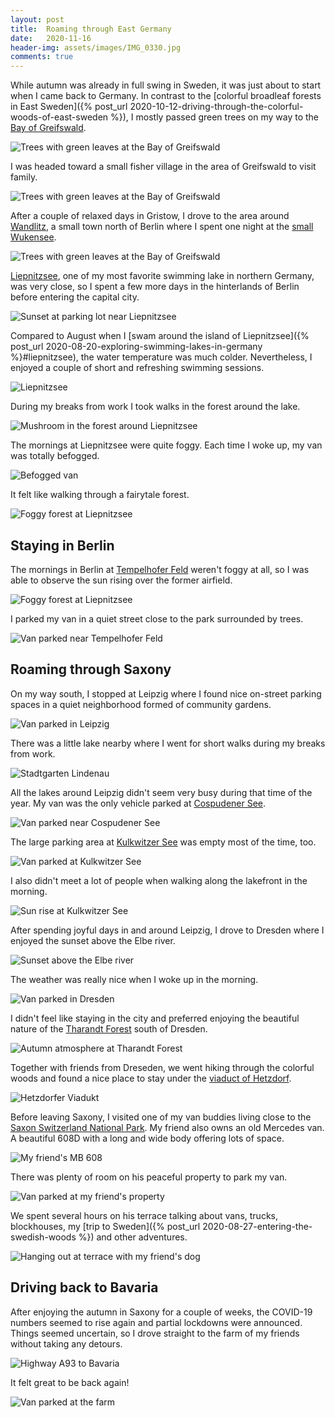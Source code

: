 ```yaml
---
layout: post
title:  Roaming through East Germany
date:   2020-11-16
header-img: assets/images/IMG_0330.jpg
comments: true
---
```


While autumn was already in full swing in Sweden, it was just about to start when I came back to Germany. In contrast to the [colorful broadleaf forests in East Sweden]({% post_url 2020-10-12-driving-through-the-colorful-woods-of-east-sweden %}), I mostly passed green trees on my way to the [Bay of Greifswald](https://www.google.com/maps/place/Bay+of+Greifswald/).

![Trees with green leaves at the Bay of Greifswald](/assets/images/IMG_0225_2.jpg)

I was headed toward a small fisher village in the area of Greifswald to visit family.

![Trees with green leaves at the Bay of Greifswald](/assets/images/IMG_0228.jpg)

After a couple of relaxed days in Gristow, I drove to the area around [Wandlitz](https://www.google.com/maps/place/Wandlitz/), a small town north of Berlin where I spent one night at the [small Wukensee](https://www.google.com/maps/place/Kleiner+Wukensee/).

![Trees with green leaves at the Bay of Greifswald](/assets/images/IMG_0256.jpg)

[Liepnitzsee](https://www.google.com/maps/place/Liepnitzsee/), one of my most favorite swimming lake in northern Germany, was very close, so I spent a few more days in the hinterlands of Berlin before entering the capital city.

![Sunset at parking lot near Liepnitzsee](/assets/images/IMG_0265.jpg)

Compared to August when I [swam around the island of Liepnitzsee]({% post_url 2020-08-20-exploring-swimming-lakes-in-germany %}#liepnitzsee), the water temperature was much colder. Nevertheless, I enjoyed a couple of short and refreshing swimming sessions.

![Liepnitzsee](/assets/images/IMG_0264.jpg)

During my breaks from work I took walks in the forest around the lake.

![Mushroom in the forest around Liepnitzsee](/assets/images/IMG_0262.jpg)

The mornings at Liepnitzsee were quite foggy. Each time I woke up, my van was totally befogged.

![Befogged van](/assets/images/IMG_0267_2.jpg)

It felt like walking through a fairytale forest.

![Foggy forest at Liepnitzsee](/assets/images/IMG_0270.jpg)

## Staying in Berlin

The mornings in Berlin at [Tempelhofer Feld](https://www.google.com/maps/place/Tempelhofer+Feld/) weren't foggy at all, so I was able to observe the sun rising over the former airfield.

![Foggy forest at Liepnitzsee](/assets/images/IMG_0242.jpg)

I parked my van in a quiet street close to the park surrounded by trees.

![Van parked near Tempelhofer Feld](/assets/images/IMG_0281_2.jpg)

## Roaming through Saxony

On my way south, I stopped at Leipzig where I found nice on-street parking spaces in a quiet neighborhood formed of community gardens.

![Van parked in Leipzig](/assets/images/IMG_0293.jpg)

There was a little lake nearby where I went for short walks during my breaks from work.

![Stadtgarten Lindenau](/assets/images/IMG_0337.jpg)

All the lakes around Leipzig didn't seem very busy during that time of the year. My van was the only vehicle parked at [Cospudener See](https://www.google.com/maps/place/Cossi/).

![Van parked near Cospudener See](/assets/images/IMG_0346.jpg)

The large parking area at [Kulkwitzer See](https://www.google.com/maps/place/Kulkwitzer+See/) was empty most of the time, too.

![Van parked at Kulkwitzer See](/assets/images/IMG_0330.jpg)

I also didn't meet a lot of people when walking along the lakefront in the morning.

![Sun rise at Kulkwitzer See](/assets/images/IMG_0331.jpg)

After spending joyful days in and around Leipzig, I drove to Dresden where I enjoyed the sunset above the Elbe river.

![Sunset above the Elbe river](/assets/images/IMG_0298_2.jpg)

The weather was really nice when I woke up in the morning.

![Van parked in Dresden](/assets/images/IMG_0299.jpg)

I didn't feel like staying in the city and preferred enjoying the beautiful nature of the [Tharandt Forest](https://www.google.com/maps/place/Tharandt+Forest/) south of Dresden.

![Autumn atmosphere at Tharandt Forest](/assets/images/IMG_0302.jpg)

Together with friends from Dreseden, we went hiking through the colorful woods and found a nice place to stay under the [viaduct of Hetzdorf](https://www.google.com/maps/place/Hetzdorfer+Viadukt/).

![Hetzdorfer Viadukt](/assets/images/IMG_0311.jpg)

Before leaving Saxony, I visited one of my van buddies living close to the [Saxon Switzerland National Park](https://www.google.com/maps/place/Saxon+Switzerland+National+Park/). My friend also owns an old Mercedes van. A beautiful 608D with a long and wide body offering lots of space.

![My friend's MB 608](/assets/images/IMG_0356.jpg)

There was plenty of room on his peaceful property to park my van.

![Van parked at my friend's property](/assets/images/IMG_0357.jpg)

We spent several hours on his terrace talking about vans, trucks, blockhouses, my [trip to Sweden]({% post_url 2020-08-27-entering-the-swedish-woods %}) and other adventures.

![Hanging out at terrace with my friend's dog](/assets/images/IMG_0361.jpg)

## Driving back to Bavaria

After enjoying the autumn in Saxony for a couple of weeks, the COVID-19 numbers seemed to rise again and partial lockdowns were announced. Things seemed uncertain, so I drove straight to the farm of my friends without taking any detours.

![Highway A93 to Bavaria](/assets/images/IMG_0363.jpg)

It felt great to be back again!

![Van parked at the farm](/assets/images/IMG_0376.jpg)
